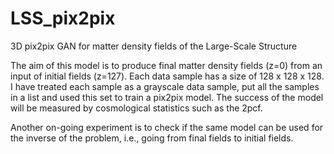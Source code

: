 # LSS_pix2pix
3D pix2pix GAN for matter density fields of the Large-Scale Structure

The aim of this model is to produce final matter density fields (z=0) from an input of initial fields (z=127). Each data sample has a size of 128 x 128 x 128. 
I have treated each sample as a grayscale data sample, put all the samples in a list and used this set to train a pix2pix model.
The success of the model will be measured by cosmological statistics such as the 2pcf. 

Another on-going experiment is to check if the same model can be used for the inverse of the problem, i.e., going from final fields to initial fields.
